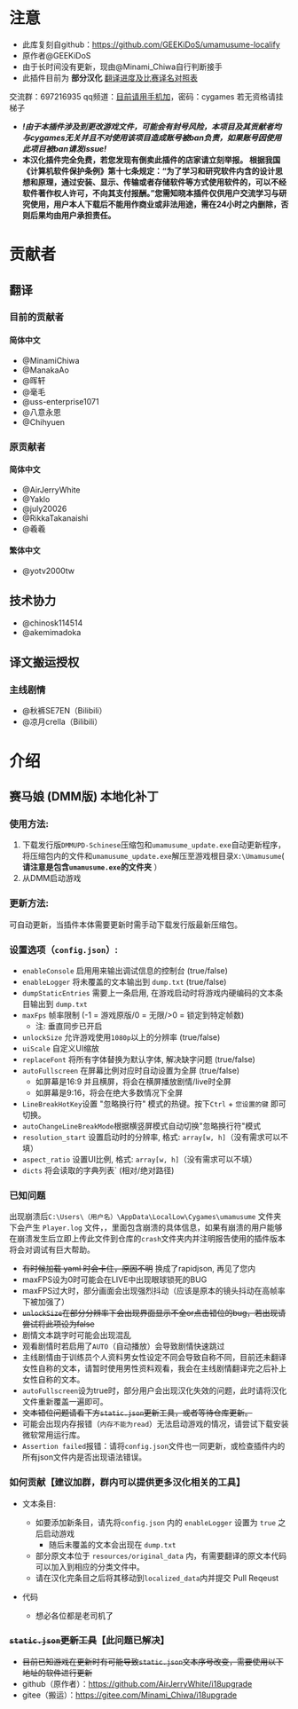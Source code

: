 # 注意
- 此库复刻自github：https://github.com/GEEKiDoS/umamusume-localify
- 原作者@GEEKiDoS
- 由于长时间没有更新，现由@Minami_Chiwa自行判断接手
- 此插件目前为 **部分汉化**
[翻译进度及比赛译名对照表](http://docs.qq.com/sheet/DYkFFZVJudWxTa1Vq)

交流群：697216935 
qq频道：[目前请用手机加](https://qun.qq.com/qqweb/qunpro/share?_wv=3&_wwv=128&inviteCode=1olqdK&from=246610&biz=ka)，密码：cygames 若无资格请挂梯子
-  **_!由于本插件涉及到更改游戏文件，可能会有封号风险，本项目及其贡献者均与cygames无关并且不对使用该项目造成账号被ban负责，如果账号因使用此项目被ban请发issue!_** 
-  **本汉化插件完全免费，若您发现有倒卖此插件的店家请立刻举报。
根据我国《计算机软件保护条例》第十七条规定：“为了学习和研究软件内含的设计思想和原理，通过安装、显示、传输或者存储软件等方式使用软件的，可以不经软件著作权人许可，不向其支付报酬。”您需知晓本插件仅供用户交流学习与研究使用，用户本人下载后不能用作商业或非法用途，需在24小时之内删除，否则后果均由用户承担责任。** 
# 贡献者
## 翻译

### 目前的贡献者
#### 简体中文
- @MinamiChiwa
- @ManakaAo
- @晖轩
- @毫毛
- @uss-enterprise1071
- @八意永恩
- @Chihyuen

### 原贡献者
#### 简体中文
- @AirJerryWhite
- @Yaklo
- @july20026
- @RikkaTakanaishi
- @羲羲
#### 繁体中文
- @yotv2000tw

## 技术协力
- @chinosk114514
- @akemimadoka

## 译文搬运授权
### 主线剧情
- @秋裤SE7EN（Bilibili）
- @凉月crella（Bilibili）

# 介绍
## 赛马娘 (DMM版) 本地化补丁

### 使用方法:
1. 下载发行版`DMMUPD-Schinese`压缩包和`umamusume_update.exe`自动更新程序，将压缩包内的文件和`umamusume_update.exe`解压至游戏根目录`X:\Umamusume`( **请注意是包含`umamusume.exe`的文件夹** ）
2. 从DMM启动游戏

### 更新方法:
可自动更新，当插件本体需要更新时需手动下载发行版最新压缩包。
### 设置选项（`config.json`）:
- `enableConsole` 启用用来输出调试信息的控制台 (true/false)
- `enableLogger` 将未覆盖的文本输出到 `dump.txt` (true/false)
- `dumpStaticEntries` 需要上一条启用, 在游戏启动时将游戏内硬编码的文本条目输出到 `dump.txt`
- `maxFps` 帧率限制 (-1 = 游戏原版/0 = 无限/>0 = 锁定到特定帧数)
    - 注: 垂直同步已开启
- `unlockSize` 允许游戏使用`1080p`以上的分辨率 (true/false)
- `uiScale` 自定义UI缩放
- `replaceFont` 将所有字体替换为默认字体, 解决缺字问题 (true/false)
- `autoFullscreen` 在屏幕比例对应时自动设置为全屏 (true/false)
    - 如屏幕是16:9 并且横屏，将会在横屏播放剧情/live时全屏
    - 如屏幕是9:16，将会在绝大多数情况下全屏
- `LineBreakHotKey`设置 "忽略换行符" 模式的热键。按下`Ctrl` + `您设置的键`  即可切换。
- `autoChangeLineBreakMode`根据横竖屏模式自动切换"忽略换行符"模式
- `resolution_start` 设置启动时的分辨率, 格式: `array[w, h]`（没有需求可以不填） 
- `aspect_ratio` 设置UI比例, 格式: `array[w, h]`（没有需求可以不填）
- `dicts` 将会读取的字典列表` (相对/绝对路径)


### 已知问题
出现崩溃后`C:\Users\（用户名）\AppData\LocalLow\Cygames\umamusume` 文件夹下会产生 `Player.log` 文件，，里面包含崩溃的具体信息，如果有崩溃的用户能够在崩溃发生后立即上传此文件到仓库的`crash`文件夹内并注明报告使用的插件版本将会对调试有巨大帮助。
- ~~有时候加载 yaml 时会卡住，原因不明~~ 换成了rapidjson, 再见了您内
- maxFPS设为0时可能会在LIVE中出现眼球锁死的BUG
- maxFPS过大时，部分画面会出现强烈抖动（应该是原本的镜头抖动在高帧率下被加强了）
- ~~`unlockSize`在部分分辨率下会出现界面显示不全or点击错位的bug，若出现请尝试将此项设为false~~
- 剧情文本跳字时可能会出现混乱
- 观看剧情时若启用了`AUTO`（自动播放）会导致剧情快速跳过
- 主线剧情由于训练员个人资料男女性设定不同会导致自称不同，目前还未翻译女性自称的文本，请暂时使用男性资料观看，我会在主线剧情翻译完之后补上女性自称的文本。
- `autoFullscreen`设为true时，部分用户会出现汉化失效的问题，此时请将汉化文件重新覆盖一遍即可。
- ~~文本错位问题请看下方`static.json`更新工具，或者等待仓库更新。~~
- 可能会出现内存报错（`内存不能为read`）无法启动游戏的情况，请尝试下载安装微软常用运行库。
- `Assertion failed`报错：请将`config.json`文件也一同更新，或检查插件内的所有json文件内是否出现语法错误。
### 如何贡献【建议加群，群内可以提供更多汉化相关的工具】
 - 文本条目: 
    - 如要添加新条目，请先将`config.json` 内的 `enableLogger` 设置为 `true` 之后启动游戏
        - 随后未覆盖的文本会出现在 `dump.txt`
    - 部分原文本位于 `resources/original_data` 内，有需要翻译的原文本代码可以加入到相应的分类文件中。
    - 请在汉化完条目之后将其移动到`localized_data`内并提交 Pull Reqeust
    
 - 代码
    - 想必各位都是老司机了

### ~~`static.json`更新工具~~【此问题已解决】
- ~~目前已知游戏在更新时有可能导致`static.json`文本序号改变，需要使用以下地址的软件进行更新~~
- github（原作者）：https://github.com/AirJerryWhite/i18upgrade
- gitee（搬运）：https://gitee.com/Minami_Chiwa/i18upgrade


